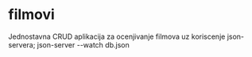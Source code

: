 # filmovi

Jednostavna CRUD aplikacija za ocenjivanje filmova uz koriscenje json-servera;
json-server --watch db.json

